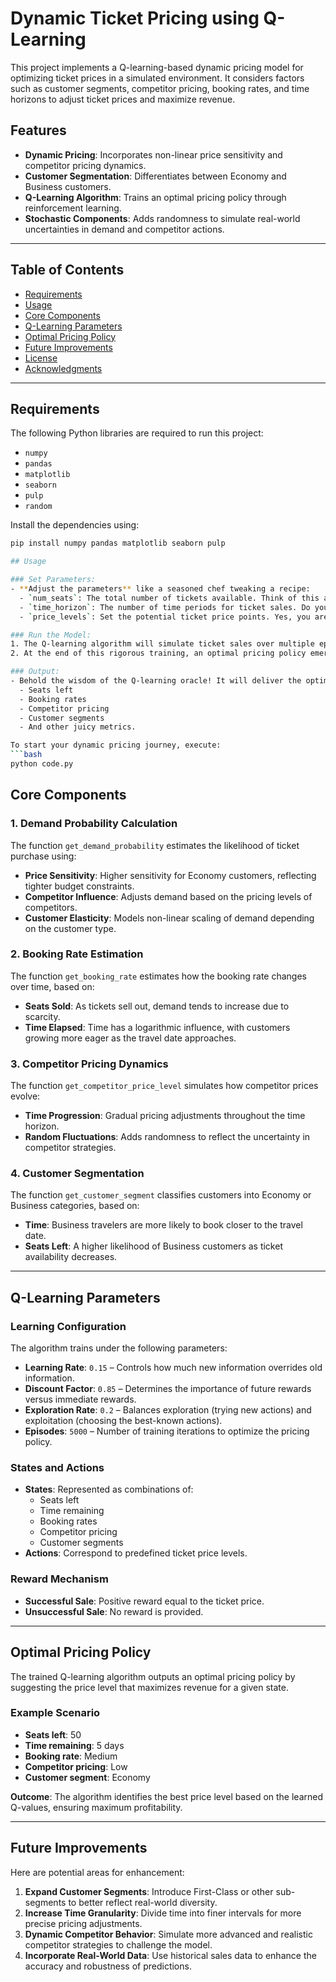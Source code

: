 # Dynamic Ticket Pricing using Q-Learning

This project implements a Q-learning-based dynamic pricing model for optimizing ticket prices in a simulated environment. It considers factors such as customer segments, competitor pricing, booking rates, and time horizons to adjust ticket prices and maximize revenue.

## Features
- **Dynamic Pricing**: Incorporates non-linear price sensitivity and competitor pricing dynamics.
- **Customer Segmentation**: Differentiates between Economy and Business customers.
- **Q-Learning Algorithm**: Trains an optimal pricing policy through reinforcement learning.
- **Stochastic Components**: Adds randomness to simulate real-world uncertainties in demand and competitor actions.

---

## Table of Contents
- [Requirements](#requirements)
- [Usage](#usage)
- [Core Components](#core-components)
- [Q-Learning Parameters](#q-learning-parameters)
- [Optimal Pricing Policy](#optimal-pricing-policy)
- [Future Improvements](#future-improvements)
- [License](#license)
- [Acknowledgments](#acknowledgments)

---

## Requirements

The following Python libraries are required to run this project:
- `numpy`
- `pandas`
- `matplotlib`
- `seaborn`
- `pulp`
- `random`

Install the dependencies using:
```bash
pip install numpy pandas matplotlib seaborn pulp

## Usage

### Set Parameters:
- **Adjust the parameters** like a seasoned chef tweaking a recipe:
  - `num_seats`: The total number of tickets available. Think of this as your inventory of dreams.
  - `time_horizon`: The number of time periods for ticket sales. Do you want tickets to fly off the shelves today, or trickle out over time?
  - `price_levels`: Set the potential ticket price points. Yes, you are the puppeteer pulling the strings of revenue.

### Run the Model:
1. The Q-learning algorithm will simulate ticket sales over multiple episodes. Think of it as the "Rocky Balboa" of algorithms—training tirelessly to master the fight.
2. At the end of this rigorous training, an optimal pricing policy emerges like a phoenix, ready to maximize your revenue.

### Output:
- Behold the wisdom of the Q-learning oracle! It will deliver the optimal pricing policy for any given state, based on factors like:
  - Seats left
  - Booking rates
  - Competitor pricing
  - Customer segments
  - And other juicy metrics.

To start your dynamic pricing journey, execute:
```bash
python code.py
```


## Core Components

### 1. Demand Probability Calculation
The function `get_demand_probability` estimates the likelihood of ticket purchase using:
- **Price Sensitivity**: Higher sensitivity for Economy customers, reflecting tighter budget constraints.
- **Competitor Influence**: Adjusts demand based on the pricing levels of competitors.
- **Customer Elasticity**: Models non-linear scaling of demand depending on the customer type.

### 2. Booking Rate Estimation
The function `get_booking_rate` estimates how the booking rate changes over time, based on:
- **Seats Sold**: As tickets sell out, demand tends to increase due to scarcity.
- **Time Elapsed**: Time has a logarithmic influence, with customers growing more eager as the travel date approaches.

### 3. Competitor Pricing Dynamics
The function `get_competitor_price_level` simulates how competitor prices evolve:
- **Time Progression**: Gradual pricing adjustments throughout the time horizon.
- **Random Fluctuations**: Adds randomness to reflect the uncertainty in competitor strategies.

### 4. Customer Segmentation
The function `get_customer_segment` classifies customers into Economy or Business categories, based on:
- **Time**: Business travelers are more likely to book closer to the travel date.
- **Seats Left**: A higher likelihood of Business customers as ticket availability decreases.

---

## Q-Learning Parameters

### Learning Configuration
The algorithm trains under the following parameters:
- **Learning Rate**: `0.15` – Controls how much new information overrides old information.
- **Discount Factor**: `0.85` – Determines the importance of future rewards versus immediate rewards.
- **Exploration Rate**: `0.2` – Balances exploration (trying new actions) and exploitation (choosing the best-known actions).
- **Episodes**: `5000` – Number of training iterations to optimize the pricing policy.

### States and Actions
- **States**: Represented as combinations of:
  - Seats left
  - Time remaining
  - Booking rates
  - Competitor pricing
  - Customer segments
- **Actions**: Correspond to predefined ticket price levels.

### Reward Mechanism
- **Successful Sale**: Positive reward equal to the ticket price.
- **Unsuccessful Sale**: No reward is provided.

---

## Optimal Pricing Policy

The trained Q-learning algorithm outputs an optimal pricing policy by suggesting the price level that maximizes revenue for a given state.

### Example Scenario
- **Seats left**: 50  
- **Time remaining**: 5 days  
- **Booking rate**: Medium  
- **Competitor pricing**: Low  
- **Customer segment**: Economy  

**Outcome**: The algorithm identifies the best price level based on the learned Q-values, ensuring maximum profitability.

---

## Future Improvements

Here are potential areas for enhancement:
1. **Expand Customer Segments**: Introduce First-Class or other sub-segments to better reflect real-world diversity.
2. **Increase Time Granularity**: Divide time into finer intervals for more precise pricing adjustments.
3. **Dynamic Competitor Behavior**: Simulate more advanced and realistic competitor strategies to challenge the model.
4. **Incorporate Real-World Data**: Use historical sales data to enhance the accuracy and robustness of predictions.

